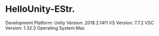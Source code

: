 # HelloUnity-EStr.

Development Platform:
Unity Version:	 2018.2.14f1
VS Version:	 7.7.2
VSC Version:	 1.32.3
Operating System:Mac
